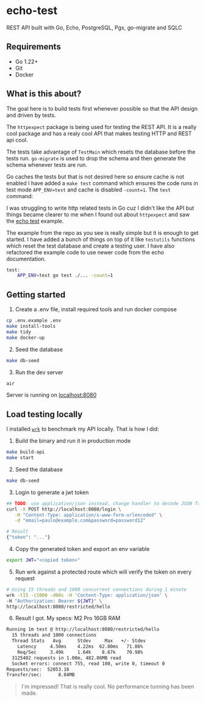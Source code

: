 # echo-test

REST API built with Go, Echo, PostgreSQL, Pgx, go-migrate and SQLC

## Requirements

- Go 1.22+
- Git
- Docker

## What is this about?

The goal here is to build tests first whenever possible so that
the API design and driven by tests. 

The `httpexpect` package is being used for testing the REST API.
It is a really cool package and has a realy cool API that makes
testing HTTP and REST api cool.

The tests take advantage of `TestMain` which resets the database
before the tests run. `go-migrate` is used to drop the schema
and then generate the schema whenever tests are run.

Go caches the tests but that is not desired here so ensure
cache is not enabled I have added a `make test` command
which ensures the code runs in test mode `APP_ENV=test` and
cache is disabled `-count=1`. The `test` command:

I was struggling to write http related tests in Go cuz I 
didn't like the API but things became clearer to me when 
I found out about `httpexpect` and saw the
[echo test](https://github.com/gavv/httpexpect/blob/master/_examples/echo_test.go) example.

The example from the repo as you see is really simple but it is enough
to get started. I have added a bunch of things on top of it like
`testutils` functions which reset the test database and create a testing user.
I have also refactored the example code to use newer code from the echo
documentation.

```sh
test:
    APP_ENV=test go test ./... -count=1
```

## Getting started

1. Create a .env file, install required tools and run docker compose

```sh
cp .env.example .env
make install-tools
make tidy
make docker-up
```

2. Seed the database

```sh
make db-seed
```

3. Run the dev server

```sh
air
```

Server is running on [localhost:8080](http://localhost:8080)

## Load testing locally

I installed [`wrk`](https://github.com/wg/wrk) to benchmark my API locally. That is how I did:

1. Build the binary and run it in production mode

```sh
make build-api
make start
```

2. Seed the database

```sh
make db-seed
```

3. Login to generate a jwt token

```sh
## TODO: use application/json instead. change handler to decode JSON from body
curl -X POST http://localhost:8080/login \
   -H "Content-Type: application/x-www-form-urlencoded" \
   -d "email=paulo@example.com&password=password12" 

# Result
{"token": "..."}
```

4. Copy the generated token and export an env variable

```sh
export JWT="<copied token>"
```

5. Run wrk against a protected route which will verify the token on every request

```sh
# Using 15 threads and 1000 concurrent connections during 1 minute
wrk -t15 -c1000 -d60s -H 'Content-Type: application/json' \
-H "Authorization: Bearer ${JWT}" \
http://localhost:8080/restricted/hello
```

6. Result I got. My specs: M2 Pro 16GB RAM

```sh
Running 1m test @ http://localhost:8080/restricted/hello
  15 threads and 1000 connections
  Thread Stats   Avg      Stdev     Max   +/- Stdev
    Latency     4.50ms    4.22ms  62.80ms   71.86%
    Req/Sec     3.49k     1.64k    8.67k    70.98%
  3125402 requests in 1.00m, 482.86MB read
  Socket errors: connect 755, read 100, write 0, timeout 0
Requests/sec:  52053.16
Transfer/sec:      8.04MB
```

> I'm impressed! That is really cool. No performance tunning has been made.
